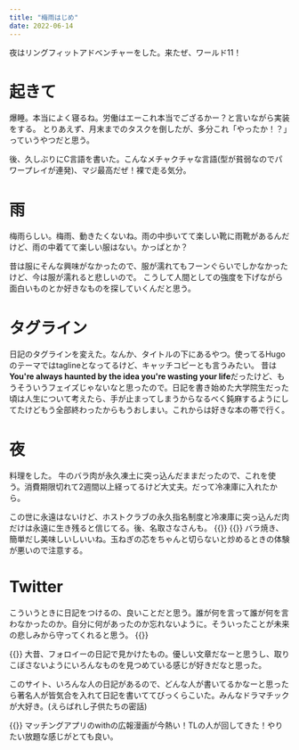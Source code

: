 ```yaml
---
title: "梅雨はじめ"
date: 2022-06-14
---
```


夜はリングフィットアドベンチャーをした。来たぜ、ワールド11！
# 起きて
爆睡。本当によく寝るね。労働はエーこれ本当でござるかー？と言いながら実装をする。
とりあえず、月末までのタスクを倒したが、多分これ「やったか！？」っていうやつだと思う。

後、久しぶりにC言語を書いた。こんなメチャクチャな言語(型が貧弱なのでパワープレイが連発)、マジ最高だぜ！裸で走る気分。
# 雨
梅雨らしい。梅雨、動きたくないね。雨の中歩いてて楽しい靴に雨靴があるんだけど、雨の中着てて楽しい服はない。かっぱとか？

昔は服にそんな興味がなかったので、服が濡れてもフーンぐらいでしかなかったけど、今は服が濡れると悲しいので。
こうして人間としての強度を下げながら面白いものとか好きなものを探していくんだと思う。

# タグライン
日記のタグラインを変えた。なんか、タイトルの下にあるやつ。使ってるHugoのテーマではtaglineとなってるけど、キャッチコピーとも言うみたい。
昔は**You're always haunted by the idea you're wasting your life**だったけど、もうそういうフェイズじゃないなと思ったので。日記を書き始めた大学院生だった頃は人生について考えたら、手が止まってしまうからなるべく鈍麻するようにしてたけどもう全部終わったからもうおしまい。これからは好きな本の帯で行く。
# 夜
料理をした。
牛のバラ肉が永久凍土に突っ込んだままだったので、これを使う。消費期限切れて2週間以上経ってるけど大丈夫。だって冷凍庫に入れたから。

この世に永遠はないけど、ホストクラブの永久指名制度と冷凍庫に突っ込んだ肉だけは永遠に生き残ると信じてる。後、名取さなさんも。
{{<tweet user="dango_bot" id="1536678728021188608">}}
{{<tweet user="dango_bot" id="1536703563984154625">}}
バラ焼き、簡単だし美味しいしいいね。玉ねぎの芯をちゃんと切らないと炒めるときの体験が悪いので注意する。
# Twitter

こういうときに日記をつけるの、良いことだと思う。誰が何を言って誰が何を言わなかったのか。自分に何があったのか忘れないように。そういったことが未来の悲しみから守ってくれると思う。
{{<tweet user="dango_bot" id="1536718352936312832">}}

{{<tweet user="dango_bot" id="1536384103939207168">}}
大昔、フォロイーの日記で見かけたもの。優しい文章だなーと思うし、取りこぼさないようにいろんなものを見つめている感じが好きだなと思った。

このサイト、いろんな人の日記があるので、どんな人が書いてるかなーと思ったら著名人が皆気合を入れて日記を書いててびっくらこいた。みんなドラマチックが大好き。(えらばれし子供たちの密話)

{{<tweet user="dango_bot" id="1401387250798129153">}}
マッチングアプリのwithの広報漫画が今熱い！TLの人が回してきた！やりたい放題な感じがとても良い。